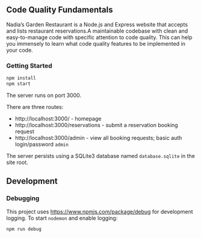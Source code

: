 ## Code Quality Fundamentals

Nadia’s Garden Restaurant is a Node.js and Express website that accepts and lists restaurant reservations.A maintainable codebase with clean and easy-to-manage code with specific attention to code quality. This can help you immensely to learn what code quality features to be implemented in your code. 


### Getting Started

```bash
npm install
npm start
```

The server runs on port 3000.

There are three routes:

- http://localhost:3000/ - homepage
- http://localhost:3000/reservations - submit a reservation booking request
- http://localhost:3000/admin - view all booking requests; basic auth login/password `admin`

The server persists using a SQLite3 database named `database.sqlite` in the site root.

## Development

### Debugging

This project uses https://www.npmjs.com/package/debug for development logging. To start `nodemon` and enable logging:

```bash
npm run debug
```  
